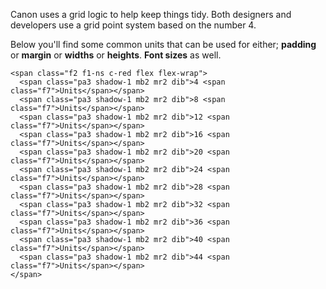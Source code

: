 Canon uses a grid logic to help keep things tidy.
Both designers and developers use a grid point system based on the number 4.


<!-- ```html|plain,no-source
<div class="dib w5 h5 bg-measure-grid">
  <div class="cf bg-c-red o-20 w-100">
    <div class="pa3">
      <div class="fl w3 pa1 bg-white"></div>
      <div class="fr w1 pa1 bg-white"></div>
    </div>
  </div>
  <div class="ph3 pt3">
    <div class="h1 w3 pa2 bg-c-red o-20"></div>
  </div>
  <div class="pa2 cf flex flex-wrap">
    <div class="fl w-100 pa2 o-20">
      <div class="bg-c-red h3">

      </div>
    </div>
    <div class="fl w-50 ph2 o-20">
      <div class="bg-c-red h3">
      </div>
    </div>
    <div class="fl w-50 ph2 o-20">
      <div class="bg-c-red h3">

      </div>
    </div>
  </div>
</div>
``` -->

Below you'll find some common units that can be used for either; **padding** or **margin** or **widths** or **heights**.
**Font sizes** as well.


```html|plain,no-source
<span class="f2 f1-ns c-red flex flex-wrap">
  <span class="pa3 shadow-1 mb2 mr2 dib">4 <span class="f7">Units</span></span>
  <span class="pa3 shadow-1 mb2 mr2 dib">8 <span class="f7">Units</span></span>
  <span class="pa3 shadow-1 mb2 mr2 dib">12 <span class="f7">Units</span></span>
  <span class="pa3 shadow-1 mb2 mr2 dib">16 <span class="f7">Units</span></span>
  <span class="pa3 shadow-1 mb2 mr2 dib">20 <span class="f7">Units</span></span>
  <span class="pa3 shadow-1 mb2 mr2 dib">24 <span class="f7">Units</span></span>
  <span class="pa3 shadow-1 mb2 mr2 dib">28 <span class="f7">Units</span></span>
  <span class="pa3 shadow-1 mb2 mr2 dib">32 <span class="f7">Units</span></span>
  <span class="pa3 shadow-1 mb2 mr2 dib">36 <span class="f7">Units</span></span>
  <span class="pa3 shadow-1 mb2 mr2 dib">40 <span class="f7">Units</span></span>
  <span class="pa3 shadow-1 mb2 mr2 dib">44 <span class="f7">Units</span></span>
</span>
```
